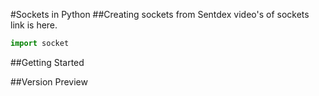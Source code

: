 #Sockets in Python
##Creating sockets from Sentdex video's of sockets link is here.
``` python
import socket
```

##Getting Started

##Version Preview

